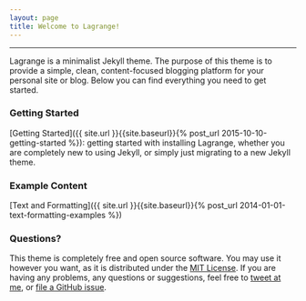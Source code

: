 ```yaml
---
layout: page
title: Welcome to Lagrange!
---
```


---
Lagrange is a minimalist Jekyll theme. The purpose of this theme is to provide a simple, clean, content-focused blogging platform for your personal site or blog. Below you can find everything you need to get started.

### Getting Started

[Getting Started]({{ site.url }}{{site.baseurl}}{% post_url 2015-10-10-getting-started %}): getting started with installing Lagrange, whether you are completely new to using Jekyll, or simply just migrating to a new Jekyll theme.

### Example Content

[Text and Formatting]({{ site.url }}{{site.baseurl}}{% post_url 2014-01-01-text-formatting-examples %})

### Questions?

This theme is completely free and open source software. You may use it however you want, as it is distributed under the [MIT License](http://choosealicense.com/licenses/mit/). If you are having any problems, any questions or suggestions, feel free to [tweet at me](https://twitter.com/intent/tweet?text=My%question%about%Lagrange%is:%&amp;via=paululele), or [file a GitHub issue](https://github.com/doublesand/lagrange/issues/new).
